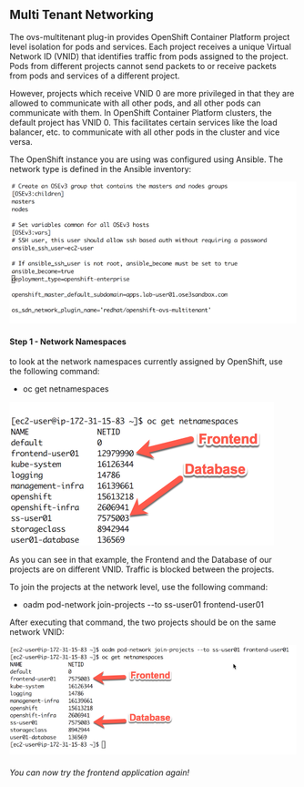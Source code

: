 ## Multi Tenant Networking

The ovs-multitenant plug-in provides OpenShift Container Platform project level isolation for pods and services. Each project receives a unique Virtual Network ID (VNID) that identifies traffic from pods assigned to the project. Pods from different projects cannot send packets to or receive packets from pods and services of a different project.

However, projects which receive VNID 0 are more privileged in that they are allowed to communicate with all other pods, and all other pods can communicate with them. In OpenShift Container Platform clusters, the default project has VNID 0. This facilitates certain services like the load balancer, etc. to communicate with all other pods in the cluster and vice versa.

The OpenShift instance you are using was configured using Ansible. The network type is defined in the Ansible inventory:

![image](images/ansible-ss.png)


#### Step 1 - Network Namespaces

to look at the network namespaces currently assigned by OpenShift, use the following command:

* oc get netnamespaces

![image](images/netnamespaces.png)

As you can see in that example, the Frontend and the Database of our projects are on different VNID. Traffic is blocked between the projects.

To join the projects at the network level, use the following command:

* oadm pod-network join-projects --to ss-user01 frontend-user01

After executing that command, the two projects should be on the same network VNID:

![image](images/netnamespaces2.png)

###### You can now try the frontend application again!
